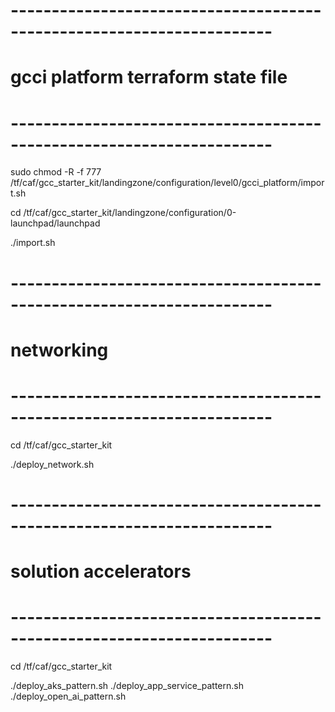 # ----------------------------------------------------------------------
# gcci platform terraform state file
# ----------------------------------------------------------------------

sudo chmod -R -f 777 /tf/caf/gcc_starter_kit/landingzone/configuration/level0/gcci_platform/import.sh

cd /tf/caf/gcc_starter_kit/landingzone/configuration/0-launchpad/launchpad

./import.sh

# ----------------------------------------------------------------------
# networking
# ----------------------------------------------------------------------

cd /tf/caf/gcc_starter_kit

./deploy_network.sh

# ----------------------------------------------------------------------
# solution accelerators
# ----------------------------------------------------------------------

cd /tf/caf/gcc_starter_kit

./deploy_aks_pattern.sh
./deploy_app_service_pattern.sh
./deploy_open_ai_pattern.sh


